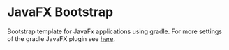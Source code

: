 # JavaFX Bootstrap
Bootstrap template for JavaFx applications using gradle.
For more settings of the gradle JavaFX plugin see [here](https://github.com/FibreFoX/javafx-gradle-plugin).

